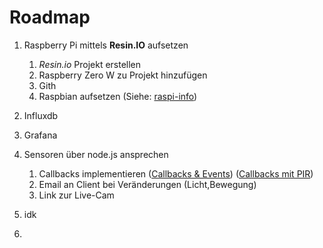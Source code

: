 # Roadmap

1. Raspberry Pi mittels **Resin.IO** aufsetzen
    1. *Resin.io* Projekt erstellen
    2. Raspberry Zero W zu Projekt hinzufügen
    3. Gith
    4. Raspbian aufsetzen (Siehe: [raspi-info](raspi-info.md))
2. Influxdb
3. Grafana
3. Sensoren über node.js ansprechen
    1. Callbacks implementieren ([Callbacks & Events](https://learn.adafruit.com/node-embedded-development/events)) ([Callbacks mit PIR](https://thejackalofjavascript.com/rpi-pir-sensor-node-iot-intruder-alert/))
    2. Email an Client bei Veränderungen (Licht,Bewegung)
    3. Link zur Live-Cam

4. idk
5. 
